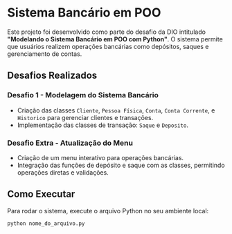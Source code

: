 # Sistema Bancário em POO

Este projeto foi desenvolvido como parte do desafio da DIO intitulado **"Modelando o Sistema Bancário em POO com Python"**. O sistema permite que usuários realizem operações bancárias como depósitos, saques e gerenciamento de contas.

## Desafios Realizados

### Desafio 1 - Modelagem do Sistema Bancário
- Criação das classes `Cliente`, `Pessoa Física`, `Conta`, `Conta Corrente`, e `Historico` para gerenciar clientes e transações.
- Implementação das classes de transação: `Saque` e `Deposito`.

### Desafio Extra - Atualização do Menu
- Criação de um menu interativo para operações bancárias.
- Integração das funções de depósito e saque com as classes, permitindo operações diretas e validações.

## Como Executar

Para rodar o sistema, execute o arquivo Python no seu ambiente local:

```bash
python nome_do_arquivo.py
